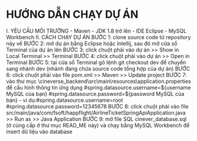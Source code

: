 # HƯỚNG DẪN CHẠY DỰ ÁN

I. YÊU CẦU MÔI TRƯỜNG - Maven - JDK 1.8 trở lên - IDE Eclipse - MySQL Workbench
II. CÁCH CHẠY DỰ ÁN
    BƯỚC 1: clone source code từ repository này về
    BƯỚC 2: mở dự án bằng Eclipse hoặc Intellij, sau đó mở cửa sổ Terminal của dự án lên
    BƯỚC 3: click chuột phải vào dự án >> Show in Local Terminal >> Terminal
    BƯỚC 4: click chuột phải vào dự án >> Open in Terminal
    BƯỚC 5: tại cửa sổ Terminal gõ lệnh git checkout dev để chuyển sang nhánh dev (nhánh đang chứa source code tổng hợp của dự án)
    BƯỚC 6: click chuột phải vào file pom.xml >> Maven >> Update project
    BƯỚC 7: vào thư mục \cineverse_backend\src\main\resources\application.properties để cấu hình thông tin ứng dụng
    #spring.datasource.username=${username MySQL của bạn} 
	#spring.datasource.password=${password MySQL của bạn} 
    - ví dụ:#spring.datasource.username=root
            #spring.datasource.password=12345678
    BƯỚC 8: click chuột phải vào file src/main/java/com/fsoft/happflight/AirlineTicketSpringApiApplication.java >> Run as >> Java Application
    BƯỚC 9: mở file SQL cinever_database.sql (ở cùng cấp ở thư mục READ_ME này) và chạy bằng MySQL Workbench để insert dữ liệu vào database
